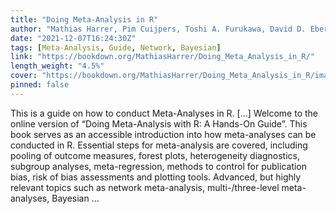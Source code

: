 ```yaml
---
title: "Doing Meta-Analysis in R"
author: "Mathias Harrer, Pim Cuijpers, Toshi A. Furukawa, David D. Ebert"
date: "2021-12-07T16:24:30Z"
tags: [Meta-Analysis, Guide, Network, Bayesian]
link: "https://bookdown.org/MathiasHarrer/Doing_Meta_Analysis_in_R/"
length_weight: "4.5%"
cover: "https://bookdown.org/MathiasHarrer/Doing_Meta_Analysis_in_R/images/cover.png"
pinned: false
---
```


This is a guide on how to conduct Meta-Analyses in R. [...] Welcome to the online version of “Doing Meta-Analysis with R: A Hands-On Guide”. This book serves as an accessible introduction into how meta-analyses can be conducted in R. Essential steps for meta-analysis are covered, including pooling of outcome measures, forest plots, heterogeneity diagnostics, subgroup analyses, meta-regression, methods to control for publication bias, risk of bias assessments and plotting tools. Advanced, but highly relevant topics such as network meta-analysis, multi-/three-level meta-analyses, Bayesian ...
